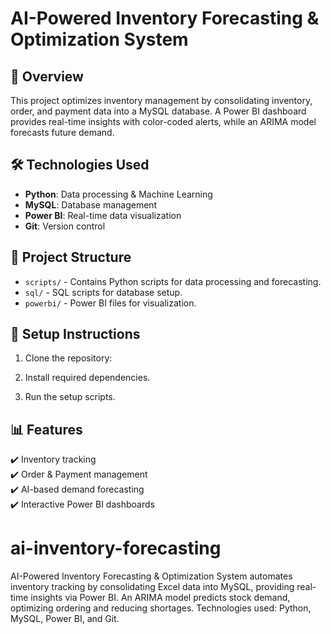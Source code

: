 # AI-Powered Inventory Forecasting & Optimization System

## 📌 Overview
This project optimizes inventory management by consolidating inventory, order, and payment data into a MySQL database. A Power BI dashboard provides real-time insights with color-coded alerts, while an ARIMA model forecasts future demand.

## 🛠️ Technologies Used
- **Python**: Data processing & Machine Learning
- **MySQL**: Database management
- **Power BI**: Real-time data visualization
- **Git**: Version control

## 📂 Project Structure
- `scripts/` - Contains Python scripts for data processing and forecasting.
- `sql/` - SQL scripts for database setup.
- `powerbi/` - Power BI files for visualization.

## 🚀 Setup Instructions
1. Clone the repository:



2. Install required dependencies.
3. Run the setup scripts.

## 📊 Features
✔️ Inventory tracking  
✔️ Order & Payment management  
✔️ AI-based demand forecasting  
✔️ Interactive Power BI dashboards  

# ai-inventory-forecasting
AI-Powered Inventory Forecasting &amp; Optimization System automates inventory tracking by consolidating Excel data into MySQL, providing real-time insights via Power BI. An ARIMA model predicts stock demand, optimizing ordering and reducing shortages. Technologies used: Python, MySQL, Power BI, and Git.
